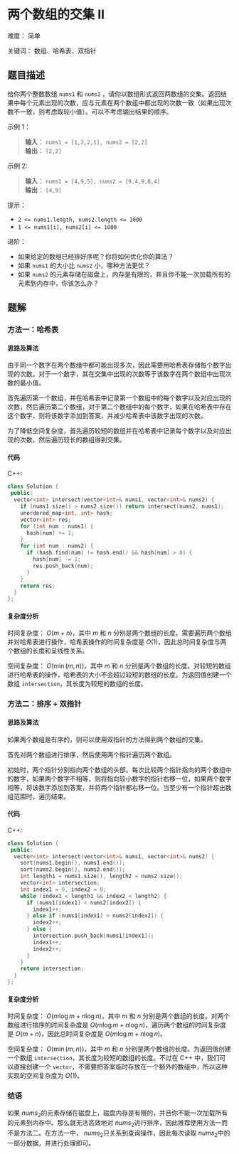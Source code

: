 # 两个数组的交集 II

难度： 简单

关键词： 数组、哈希表、双指针

## 题目描述

给你两个整数数组 `nums1` 和 `nums2` ，请你以数组形式返回两数组的交集。返回结果中每个元素出现的次数，应与元素在两个数组中都出现的次数一致（如果出现次数不一致，则考虑取较小值）。可以不考虑输出结果的顺序。

示例 1：

>**输入**： `nums1 = [1,2,2,1], nums2 = [2,2]` <br>
**输出**： `[2,2]`
>

示例 2:

>**输入**： `nums1 = [4,9,5], nums2 = [9,4,9,8,4]` <br>
**输出**： `[4,9]`
>

提示：

* `2 <= nums1.length, nums2.length <= 1000`
* `1 <= nums1[i], nums2[i] <= 1000`

进阶：

* 如果给定的数组已经排好序呢？你将如何优化你的算法？
* 如果 `nums1` 的大小比 `nums2` 小，哪种方法更优？
* 如果 `nums2` 的元素存储在磁盘上，内存是有限的，并且你不能一次加载所有的元素到内存中，你该怎么办？

## 题解

### 方法一：哈希表

#### 思路及算法

由于同一个数字在两个数组中都可能出现多次，因此需要用哈希表存储每个数字出现的次数。对于一个数字，其在交集中出现的次数等于该数字在两个数组中出现次数的最小值。

首先遍历第一个数组，并在哈希表中记录第一个数组中的每个数字以及对应出现的次数，然后遍历第二个数组，对于第二个数组中的每个数字，如果在哈希表中存在这个数字，则将该数字添加到答案，并减少哈希表中该数字出现的次数。

为了降低空间复杂度，首先遍历较短的数组并在哈希表中记录每个数字以及对应出现的次数，然后遍历较长的数组得到交集。

#### 代码

C++:
```cpp
class Solution {
 public:
  vector<int> intersect(vector<int>& nums1, vector<int>& nums2) {
    if (nums1.size() > nums2.size()) return intersect(nums2, nums1);
    unordered_map<int, int> hash;
    vector<int> res;
    for (int num : nums1) {
      hash[num] += 1;
    }
    for (int num : nums2) {
      if (hash.find(num) != hash.end() && hash[num] > 0) {
        hash[num] -= 1;
        res.push_back(num);
      }
    }
    return res;
  }
};
```

#### 复杂度分析
时间复杂度： $O(m+n)$，其中 $m$ 和 $n$ 分别是两个数组的长度。需要遍历两个数组并对哈希表进行操作，哈希表操作的时间复杂度是 $O(1)$，因此总时间复杂度与两个数组的长度和呈线性关系。

空间复杂度： $O(\min(m,n))$，其中 $m$ 和 $n$ 分别是两个数组的长度。对较短的数组进行哈希表的操作，哈希表的大小不会超过较短的数组的长度。为返回值创建一个数组 `intersection`，其长度为较短的数组的长度。

### 方法二：排序 + 双指针

#### 思路及算法

如果两个数组是有序的，则可以使用双指针的方法得到两个数组的交集。

首先对两个数组进行排序，然后使用两个指针遍历两个数组。

初始时，两个指针分别指向两个数组的头部。每次比较两个指针指向的两个数组中的数字，如果两个数字不相等，则将指向较小数字的指针右移一位，如果两个数字相等，将该数字添加到答案，并将两个指针都右移一位。当至少有一个指针超出数组范围时，遍历结束。

#### 代码

C++:
```cpp
class Solution {
 public:
  vector<int> intersect(vector<int>& nums1, vector<int>& nums2) {
    sort(nums1.begin(), nums1.end());
    sort(nums2.begin(), nums2.end());
    int length1 = nums1.size(), length2 = nums2.size();
    vector<int> intersection;
    int index1 = 0, index2 = 0;
    while (index1 < length1 && index2 < length2) {
      if (nums1[index1] < nums2[index2]) {
        index1++;
      } else if (nums1[index1] > nums2[index2]) {
        index2++;
      } else {
        intersection.push_back(nums1[index1]);
        index1++;
        index2++;
      }
    }
    return intersection;
  }
};
```

#### 复杂度分析

时间复杂度： $O(m \log m+n \log n)$，其中 $m$ 和 $n$ 分别是两个数组的长度。对两个数组进行排序的时间复杂度是 $O(m \log m+n \log n)$，遍历两个数组的时间复杂度是 $O(m+n)$，因此总时间复杂度是 $O(m \log m+n \log n)$。

空间复杂度： $O(\min(m,n))$，其中 $m$ 和 $n$ 分别是两个数组的长度。为返回值创建一个数组 `intersection`，其长度为较短的数组的长度。不过在 C++ 中，我们可以直接创建一个 `vector`，不需要把答案临时存放在一个额外的数组中，所以这种实现的空间复杂度为 $O(1)$。

### 结语

如果 $nums_2$​ 的元素存储在磁盘上，磁盘内存是有限的，并且你不能一次加载所有的元素到内存中。那么就无法高效地对 $nums_2$​ 进行排序，因此推荐使用方法一而不是方法二。在方法一中， $nums_2$​ 只关系到查询操作，因此每次读取 $nums_2$​ 中的一部分数据，并进行处理即可。
